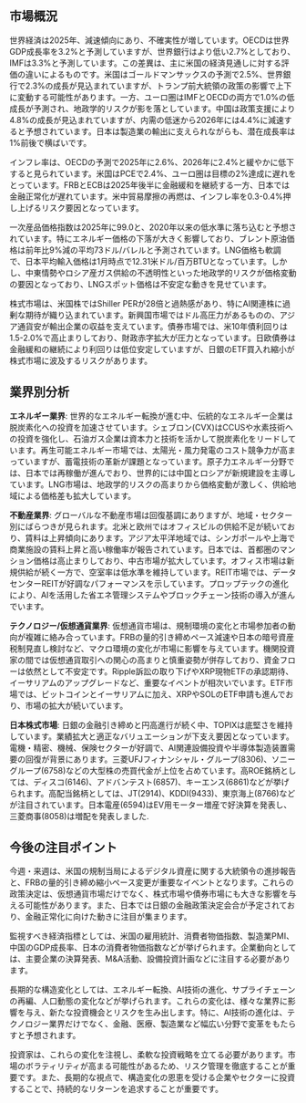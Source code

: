 ## 市場概況

世界経済は2025年、減速傾向にあり、不確実性が増しています。OECDは世界GDP成長率を3.2%と予測していますが、世界銀行はより低い2.7%としており、IMFは3.3%と予測しています。この差異は、主に米国の経済見通しに対する評価の違いによるものです。米国はゴールドマンサックスの予測で2.5%、世界銀行で2.3%の成長が見込まれていますが、トランプ前大統領の政策の影響で上下に変動する可能性があります。一方、ユーロ圏はIMFとOECDの両方で1.0%の低成長が予測され、地政学的リスクが影を落としています。中国は政策支援により4.8%の成長が見込まれていますが、内需の低迷から2026年には4.4%に減速すると予想されています。日本は製造業の輸出に支えられながらも、潜在成長率は1%前後で横ばいです。

インフレ率は、OECDの予測で2025年に2.6%、2026年に2.4%と緩やかに低下すると見られています。米国はPCEで2.4%、ユーロ圏は目標の2%達成に遅れをとっています。FRBとECBは2025年後半に金融緩和を継続する一方、日本では金融正常化が遅れています。米中貿易摩擦の再燃は、インフレ率を0.3-0.4%押し上げるリスク要因となっています。

一次産品価格指数は2025年に99.0と、2020年以来の低水準に落ち込むと予想されています。特にエネルギー価格の下落が大きく影響しており、ブレント原油価格は前年比9%減の平均73ドル/バレルと予測されています。LNG価格も軟調で、日本平均輸入価格は1月時点で12.31米ドル/百万BTUとなっています。しかし、中東情勢やロシア産ガス供給の不透明性といった地政学的リスクが価格変動の要因となっており、LNGスポット価格は不安定な動きを見せています。

株式市場は、米国株ではShiller PERが28倍と過熱感があり、特にAI関連株に過剰な期待が織り込まれています。新興国市場ではドル高圧力があるものの、アジア通貨安が輸出企業の収益を支えています。債券市場では、米10年債利回りは1.5-2.0%で高止まりしており、財政赤字拡大が圧力となっています。日欧債券は金融緩和の継続により利回りは低位安定していますが、日銀のETF買入れ縮小が株式市場に波及するリスクがあります。


## 業界別分析

**エネルギー業界**: 世界的なエネルギー転換が進む中、伝統的なエネルギー企業は脱炭素化への投資を加速させています。シェブロン(CVX)はCCUSや水素技術への投資を強化し、石油ガス企業は資本力と技術を活かして脱炭素化をリードしています。再生可能エネルギー市場では、太陽光・風力発電のコスト競争力が高まっていますが、蓄電技術の革新が課題となっています。原子力エネルギー分野では、日本では再稼働が進んでおり、世界的には中国とロシアが新規建設を主導しています。LNG市場は、地政学的リスクの高まりから価格変動が激しく、供給地域による価格差も拡大しています。

**不動産業界**: グローバルな不動産市場は回復基調にありますが、地域・セクター別にばらつきが見られます。北米と欧州ではオフィスビルの供給不足が続いており、賃料は上昇傾向にあります。アジア太平洋地域では、シンガポールや上海で商業施設の賃料上昇と高い稼働率が報告されています。日本では、首都圏のマンション価格は高止まりしており、中古市場が拡大しています。オフィス市場は新規供給が続く一方で、空室率は低水準を維持しています。REIT市場では、データセンターREITが好調なパフォーマンスを示しています。プロップテックの進化により、AIを活用した省エネ管理システムやブロックチェーン技術の導入が進んでいます。

**テクノロジー/仮想通貨業界**: 仮想通貨市場は、規制環境の変化と市場参加者の動向が複雑に絡み合っています。FRBの量的引き締めペース減速や日本の暗号資産税制見直し検討など、マクロ環境の変化が市場に影響を与えています。機関投資家の間では仮想通貨取引への関心の高まりと慎重姿勢が併存しており、資金フローは依然として不安定です。Ripple訴訟の取り下げやXRP現物ETFの承認期待、イーサリアムのアップグレードなど、重要なイベントが相次いでいます。ETF市場では、ビットコインとイーサリアムに加え、XRPやSOLのETF申請も進んでおり、市場の拡大が続いています。

**日本株式市場**:  日銀の金融引き締めと円高進行が続く中、TOPIXは底堅さを維持しています。業績拡大と適正なバリュエーションが下支え要因となっています。電機・精密、機械、保険セクターが好調で、AI関連設備投資や半導体製造装置需要の回復が背景にあります。三菱UFJフィナンシャル・グループ(8306)、ソニーグループ(6758)などの大型株の売買代金が上位を占めています。高ROE銘柄としては、ディスコ(6146)、アドバンテスト(6857)、キーエンス(6861)などが挙げられます。高配当銘柄としては、JT(2914)、KDDI(9433)、東京海上(8766)などが注目されています。日本電産(6594)はEV用モーター増産で好決算を発表し、三菱商事(8058)は増配を発表しました.


## 今後の注目ポイント

今週・来週は、米国の規制当局によるデジタル資産に関する大統領令の進捗報告と、FRBの量的引き締め縮小ペース変更が重要なイベントとなります。これらの政策決定は、仮想通貨市場だけでなく、株式市場や債券市場にも大きな影響を与える可能性があります。また、日本では日銀の金融政策決定会合が予定されており、金融正常化に向けた動きに注目が集まります。

監視すべき経済指標としては、米国の雇用統計、消費者物価指数、製造業PMI、中国のGDP成長率、日本の消費者物価指数などが挙げられます。企業動向としては、主要企業の決算発表、M&A活動、設備投資計画などに注目する必要があります。

長期的な構造変化としては、エネルギー転換、AI技術の進化、サプライチェーンの再編、人口動態の変化などが挙げられます。これらの変化は、様々な業界に影響を与え、新たな投資機会とリスクを生み出します。特に、AI技術の進化は、テクノロジー業界だけでなく、金融、医療、製造業など幅広い分野で変革をもたらすと予想されます。

投資家は、これらの変化を注視し、柔軟な投資戦略を立てる必要があります。市場のボラティリティが高まる可能性があるため、リスク管理を徹底することが重要です。また、長期的な視点で、構造変化の恩恵を受ける企業やセクターに投資することで、持続的なリターンを追求することが重要です。
